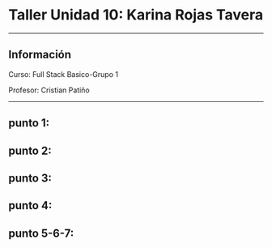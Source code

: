 <h1>Taller Unidad 10: Karina Rojas Tavera</h1>
<hr>
<h2>Información</h2>
<p>Curso: Full Stack Basico-Grupo 1 <p>
<p>Profesor: Cristian Patiño<p>
<hr>
<h2>punto 1:</h2>

<h2>punto 2:</h2>

<h2>punto 3:</h2>

<h2>punto 4:</h2>

<h2>punto 5-6-7:</h2>









